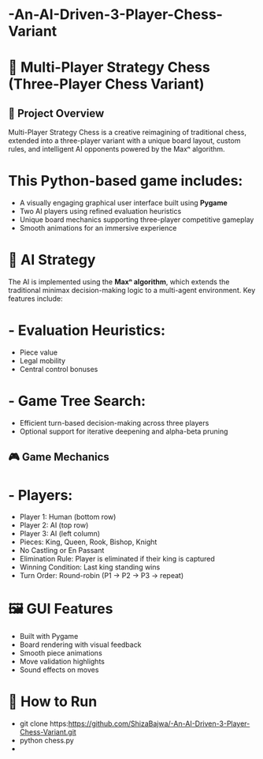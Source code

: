 # -An-AI-Driven-3-Player-Chess-Variant
# 🧠 Multi-Player Strategy Chess (Three-Player Chess Variant)
## 🎯 Project Overview

Multi-Player Strategy Chess is a creative reimagining of traditional chess, extended into a three-player variant with a unique board layout, custom rules, and intelligent AI opponents powered by the Maxⁿ algorithm.

# This Python-based game includes:
- A visually engaging graphical user interface built using **Pygame**
- Two AI players using refined evaluation heuristics
- Unique board mechanics supporting three-player competitive gameplay
- Smooth animations for an immersive experience

# 🧠 AI Strategy

The AI is implemented using the **Maxⁿ algorithm**, which extends the traditional minimax decision-making logic to a multi-agent environment. Key features include:

# - Evaluation Heuristics:
  - Piece value
  - Legal mobility
  - Central control bonuses

# - Game Tree Search:
  - Efficient turn-based decision-making across three players
  - Optional support for iterative deepening and alpha-beta pruning

## 🎮 Game Mechanics

# - Players:
  - Player 1: Human (bottom row)
  - Player 2: AI (top row)
  - Player 3: AI (left column)
- Pieces: King, Queen, Rook, Bishop, Knight  
- No Castling or En Passant  
- Elimination Rule: Player is eliminated if their king is captured  
- Winning Condition: Last king standing wins  
- Turn Order: Round-robin (P1 → P2 → P3 → repeat)

 # 🖼️ GUI Features
- Built with Pygame
- Board rendering with visual feedback
- Smooth piece animations
- Move validation highlights
- Sound effects on moves

 # 🧪 How to Run
- git clone https:https://github.com/ShizaBajwa/-An-AI-Driven-3-Player-Chess-Variant.git
- python chess.py
-

